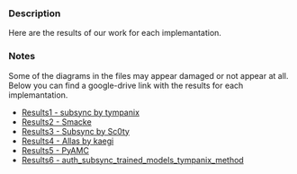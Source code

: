 ### Description 
Here are the results of our work for each implemantation.

### Notes
Some of the diagrams in the files may appear damaged or not appear at all. 
Below you can find a google-drive link with the results for each implemantation.

- [Results1 - subsync by tympanix](https://drive.google.com/open?id=1Q-pLuw9-7QQIEQ9sSTzr-EImFCUkIbpZ)
- [Results2 - Smacke](https://drive.google.com/open?id=1ws2kEaDPTxd-McOf_8PPS0YZRArdlq2T)
- [Results3 - Subsync by Sc0ty](https://drive.google.com/open?id=1Mt-c6xGFbB2o5pOa7OmzQZaZrXRmSv9e)
- [Results4 - Allas by kaegi](https://drive.google.com/open?id=1qQLJ0U0DtoBu3Qz1ilfBAwRZdtOgsxVhsMO8vCcjI3A)
- [Results5 - PyAMC](https://drive.google.com/open?id=1isQOWro5-LTKstGdPm9MVR13NHvzXjE5fNT4ZwfOXr0)
- [Results6 - auth_subsync_trained_models_tympanix_method](https://drive.google.com/open?id=1MccNsiepSPtfxWgTF0SgwqP1_En-CbYpi_Koj1RiOEE)
